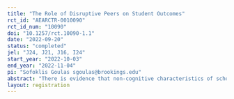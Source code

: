 ```yaml
---
title: "The Role of Disruptive Peers on Student Outcomes"
rct_id: "AEARCTR-0010090"
rct_id_num: "10090"
doi: "10.1257/rct.10090-1.1"
date: "2022-09-20"
status: "completed"
jel: "J24, J21, J16, I24"
start_year: "2022-10-03"
end_year: "2022-11-04"
pi: "Sofoklis Goulas sgoulas@brookings.edu"
abstract: "There is evidence that non-cognitive characteristics of school peers, such as disruptiveness or engagement impacts other students' outcomes. It remains an open question how large is the influence of disruptive peers on student outcomes. We develop a survey experiment in which individuals are exposed to randomized scenarios of students being disruptive in the classroom. Participants are asked whether they think that the scenario of disruptive students they are exposed to could influence them in terms of study motivation, career aspirations, their science study readiness, and their career readiness."
layout: registration
---
```


